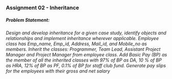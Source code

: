 ### Assignment 02 - Inheritance

##### Problem Statement:
###### Design and develop inheritance for a given case study, identify objects and relationships and implement inheritance wherever applicable. Employee class has Emp_name, Emp_id, Address, Mail_id, and Mobile_no as members. Inherit the classes: Programmer, Team Lead, Assistant Project Manager and Project Manager from employee class. Add Basic Pay (BP) as the member of all the inherited classes with 97% of BP as DA, 10 % of BP as HRA, 12% of BP as PF, 0.1% of BP for staff club fund. Generate pay slips for the employees with their gross and net salary
